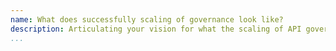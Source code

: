 ```yaml
---
name: What does successfully scaling of governance look like?
description: Articulating your vision for what the scaling of API governance might look like across an organization, lines of business, and teams.
...
```

